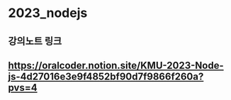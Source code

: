 # 2023_nodejs
## 강의노트 링크
## https://oralcoder.notion.site/KMU-2023-Node-js-4d27016e3e9f4852bf90d7f9866f260a?pvs=4
